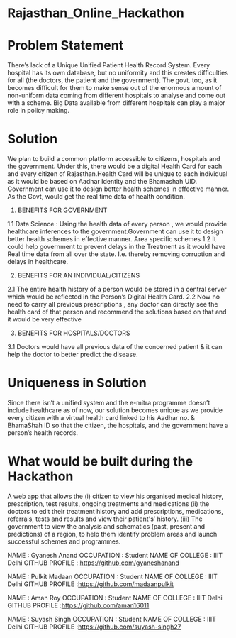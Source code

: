 # Rajasthan_Online_Hackathon

# Problem Statement
There’s lack of a Unique Unified Patient Health Record System. Every hospital has its own database, but no uniformity and this creates difficulties for all (the doctors, the patient and the government). The govt. too, as it becomes difficult for them to make sense out of the enormous amount of non-uniform data coming from different hospitals to analyse and come out with a scheme. Big Data available from different hospitals can play a major role in policy making.

# Solution 
We plan to build a common platform accessible to citizens, hospitals and the government. Under this, there would be a digital Health Card for each and every citizen of Rajasthan.Health Card will be unique to each individual as it would be based on Aadhar Identity and the Bhamashah UID. Government can use it to design better health schemes in effective manner. As the Govt, would get the real time data of health condition. 

1. BENEFITS FOR GOVERNMENT

1.1 Data Science : Using the health data of every person , we would provide healthcare inferences to the government.Government can use it to design better health schemes in effective manner. Area specific schemes
1.2 It could help government to prevent delays in the Treatment as it would have Real time data from all over the state. I.e. thereby removing corruption and delays in healthcare.

2. BENEFITS FOR AN INDIVIDUAL/CITIZENS

2.1 The entire health history of a person would be stored in a central server which would be reflected in the Person’s Digital Health Card.
2.2 Now no need to carry all previous prescriptions , any doctor can directly see the health card of that person and recommend the solutions based on that and it would be very effective

3. BENEFITS FOR HOSPITALS/DOCTORS

3.1 Doctors would have all previous data of the concerned patient & it can help the doctor to better predict the disease. 

# Uniqueness in Solution
Since there isn’t a unified system and the e-mitra programme doesn’t include healthcare as of now, our solution becomes unique as we provide every citizen with a virtual health card linked to his Aadhar no. & BhamaShah ID so that the citizen, the hospitals, and the government have a person’s health records. 
# What would be built during the Hackathon
A web app that allows the (i) citizen to view his organised medical history, prescription, test results, ongoing treatments and medications (ii) the doctors to edit their treatment history and add prescriptions, medications, referrals, tests and results and view their patient's’ history. (iii) The government to view the analysis and schematics (past, present and predictions) of a region, to help them identify problem areas and launch successful schemes and programmes.

NAME : Gyanesh Anand
OCCUPATION : Student
NAME OF COLLEGE : IIIT Delhi
GITHUB PROFILE : https://github.com/gyaneshanand

NAME : Pulkit Madaan 
OCCUPATION : Student
NAME OF COLLEGE : IIIT Delhi
GITHUB PROFILE :https://github.com/madaanpulkit

NAME : Aman Roy
OCCUPATION : Student
NAME OF COLLEGE : IIIT Delhi
GITHUB PROFILE :https://github.com/aman16011

NAME : Suyash Singh
OCCUPATION : Student
NAME OF COLLEGE : IIIT Delhi
GITHUB PROFILE :https://github.com/suyash-singh27
